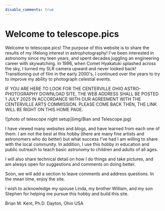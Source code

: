```yaml
---
disable_comments: true
---
```


# Welcome to telescope.pics

Welcome to telescope.pics!  The purpose of this website is to share the results of my lifelong interest in astrophotography! I've been interested in astronomy since my teen years, and spent decades juggling an engineering career with skywatching. In 1996, when Comet Hyakatuki splashed across the sky, I turned my SLR camera upward and never looked back! Transitioning out of film in the early 2000's, I continued over the years to try to improve my ability to photograph celestial events.

IF YOU ARE HERE TO LOOK FOR THE CENTERVILLE OHIO ASTRO-PHOTOGRAPHY DOWNLOAD SITE, THE WEB ADDRESS SHALL BE POSTED 1 JULY 2025 IN ACCORDANCE WITH OUR AGREEMENT WITH THE CENTERVILLE ARTS COMMISSION. PLEASE COME BACK THEN, THE LINK WILL BE RIGHT ON THIS HOME PAGE. 

![photo of telescope night setup](img/Bian and Telescope.jpg)


I have viewed many websites and blogs, and have learned from each one of them. I am not the best at this hobby (there are many fine artists and astronomers who do better) but what success I've had I am willing to share with the local community. In addition, I use this hobby in education and public outreach to teach basic astronomy to children and adults of all ages.

I will also share technical detail on how I do things and take pictures, and am always open for suggestions and comments on doing better.

Soon, we will add a section to leave comments and address questions. In the mean time, enjoy the site.

I wish to acknowledge my spouse Linda, my brother William, and my son Stephen for helping me pursue this hobby and build this site.

Brian M. Kent, Ph.D.
Dayton, Ohio USA
